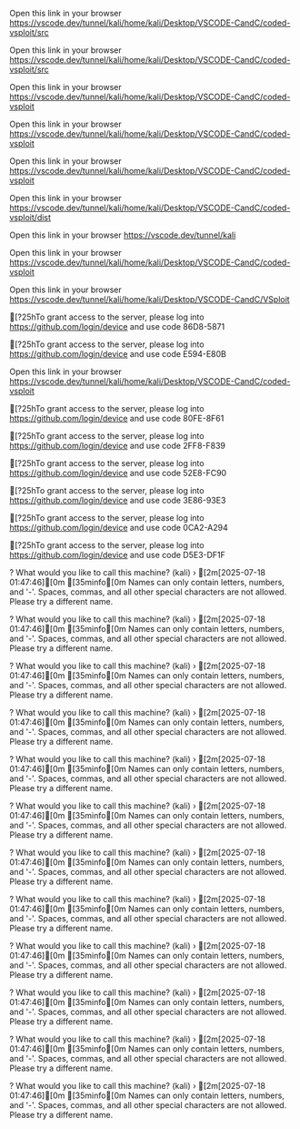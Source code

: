 

Open this link in your browser https://vscode.dev/tunnel/kali/home/kali/Desktop/VSCODE-CandC/coded-vsploit/src

Open this link in your browser https://vscode.dev/tunnel/kali/home/kali/Desktop/VSCODE-CandC/coded-vsploit/src

Open this link in your browser https://vscode.dev/tunnel/kali/home/kali/Desktop/VSCODE-CandC/coded-vsploit

Open this link in your browser https://vscode.dev/tunnel/kali/home/kali/Desktop/VSCODE-CandC/coded-vsploit

Open this link in your browser https://vscode.dev/tunnel/kali/home/kali/Desktop/VSCODE-CandC/coded-vsploit

Open this link in your browser https://vscode.dev/tunnel/kali/home/kali/Desktop/VSCODE-CandC/coded-vsploit/dist

Open this link in your browser https://vscode.dev/tunnel/kali

Open this link in your browser https://vscode.dev/tunnel/kali/home/kali/Desktop/VSCODE-CandC/coded-vsploit

Open this link in your browser https://vscode.dev/tunnel/kali/home/kali/Desktop/VSCODE-CandC/VSploit

[?25hTo grant access to the server, please log into https://github.com/login/device and use code 86D8-5871

[?25hTo grant access to the server, please log into https://github.com/login/device and use code E594-E80B

Open this link in your browser https://vscode.dev/tunnel/kali/home/kali/Desktop/VSCODE-CandC/coded-vsploit

[?25hTo grant access to the server, please log into https://github.com/login/device and use code 80FE-8F61

[?25hTo grant access to the server, please log into https://github.com/login/device and use code 2FF8-F839

[?25hTo grant access to the server, please log into https://github.com/login/device and use code 52E8-FC90

[?25hTo grant access to the server, please log into https://github.com/login/device and use code 3E86-93E3

[?25hTo grant access to the server, please log into https://github.com/login/device and use code 0CA2-A294

[?25hTo grant access to the server, please log into https://github.com/login/device and use code D5E3-DF1F

? What would you like to call this machine? (kali) › [2m[2025-07-18 01:47:46][0m [35minfo[0m Names can only contain letters, numbers, and '-'. Spaces, commas, and all other special characters are not allowed. Please try a different name.

? What would you like to call this machine? (kali) › [2m[2025-07-18 01:47:46][0m [35minfo[0m Names can only contain letters, numbers, and '-'. Spaces, commas, and all other special characters are not allowed. Please try a different name.

? What would you like to call this machine? (kali) › [2m[2025-07-18 01:47:46][0m [35minfo[0m Names can only contain letters, numbers, and '-'. Spaces, commas, and all other special characters are not allowed. Please try a different name.

? What would you like to call this machine? (kali) › [2m[2025-07-18 01:47:46][0m [35minfo[0m Names can only contain letters, numbers, and '-'. Spaces, commas, and all other special characters are not allowed. Please try a different name.

? What would you like to call this machine? (kali) › [2m[2025-07-18 01:47:46][0m [35minfo[0m Names can only contain letters, numbers, and '-'. Spaces, commas, and all other special characters are not allowed. Please try a different name.

? What would you like to call this machine? (kali) › [2m[2025-07-18 01:47:46][0m [35minfo[0m Names can only contain letters, numbers, and '-'. Spaces, commas, and all other special characters are not allowed. Please try a different name.

? What would you like to call this machine? (kali) › [2m[2025-07-18 01:47:46][0m [35minfo[0m Names can only contain letters, numbers, and '-'. Spaces, commas, and all other special characters are not allowed. Please try a different name.

? What would you like to call this machine? (kali) › [2m[2025-07-18 01:47:46][0m [35minfo[0m Names can only contain letters, numbers, and '-'. Spaces, commas, and all other special characters are not allowed. Please try a different name.

? What would you like to call this machine? (kali) › [2m[2025-07-18 01:47:46][0m [35minfo[0m Names can only contain letters, numbers, and '-'. Spaces, commas, and all other special characters are not allowed. Please try a different name.

? What would you like to call this machine? (kali) › [2m[2025-07-18 01:47:46][0m [35minfo[0m Names can only contain letters, numbers, and '-'. Spaces, commas, and all other special characters are not allowed. Please try a different name.

? What would you like to call this machine? (kali) › [2m[2025-07-18 01:47:46][0m [35minfo[0m Names can only contain letters, numbers, and '-'. Spaces, commas, and all other special characters are not allowed. Please try a different name.

? What would you like to call this machine? (kali) › [2m[2025-07-18 01:47:46][0m [35minfo[0m Names can only contain letters, numbers, and '-'. Spaces, commas, and all other special characters are not allowed. Please try a different name.
